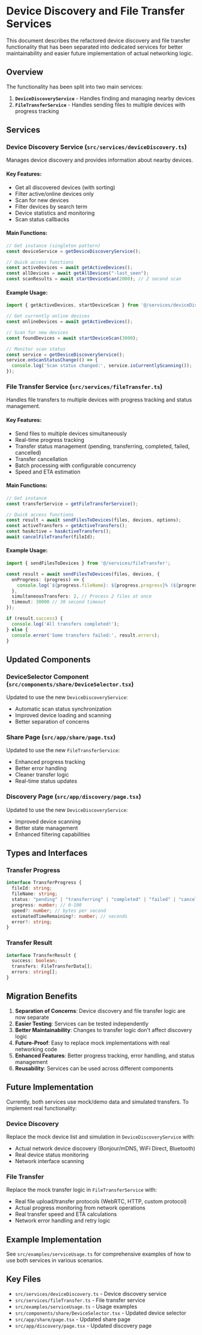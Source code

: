 # Device Discovery and File Transfer Services

This document describes the refactored device discovery and file transfer functionality that has been separated into dedicated services for better maintainability and easier future implementation of actual networking logic.

## Overview

The functionality has been split into two main services:

1. **`DeviceDiscoveryService`** - Handles finding and managing nearby devices
2. **`FileTransferService`** - Handles sending files to multiple devices with progress tracking

## Services

### Device Discovery Service (`src/services/deviceDiscovery.ts`)

Manages device discovery and provides information about nearby devices.

#### Key Features:
- Get all discovered devices (with sorting)
- Filter active/online devices only
- Scan for new devices
- Filter devices by search term
- Device statistics and monitoring
- Scan status callbacks

#### Main Functions:
```typescript
// Get instance (singleton pattern)
const deviceService = getDeviceDiscoveryService();

// Quick access functions
const activeDevices = await getActiveDevices();
const allDevices = await getAllDevices("-last_seen");
const scanResults = await startDeviceScan(2000); // 2 second scan
```

#### Example Usage:
```typescript
import { getActiveDevices, startDeviceScan } from '@/services/deviceDiscovery';

// Get currently online devices
const onlineDevices = await getActiveDevices();

// Scan for new devices
const foundDevices = await startDeviceScan(3000);

// Monitor scan status
const service = getDeviceDiscoveryService();
service.onScanStatusChange(() => {
  console.log('Scan status changed:', service.isCurrentlyScanning());
});
```

### File Transfer Service (`src/services/fileTransfer.ts`)

Handles file transfers to multiple devices with progress tracking and status management.

#### Key Features:
- Send files to multiple devices simultaneously
- Real-time progress tracking
- Transfer status management (pending, transferring, completed, failed, cancelled)
- Transfer cancellation
- Batch processing with configurable concurrency
- Speed and ETA estimation

#### Main Functions:
```typescript
// Get instance
const transferService = getFileTransferService();

// Quick access functions
const result = await sendFilesToDevices(files, devices, options);
const activeTransfers = getActiveTransfers();
const hasActive = hasActiveTransfers();
await cancelFileTransfer(fileId);
```

#### Example Usage:
```typescript
import { sendFilesToDevices } from '@/services/fileTransfer';

const result = await sendFilesToDevices(files, devices, {
  onProgress: (progress) => {
    console.log(`${progress.fileName}: ${progress.progress}% (${progress.status})`);
  },
  simultaneousTransfers: 2, // Process 2 files at once
  timeout: 30000 // 30 second timeout
});

if (result.success) {
  console.log('All transfers completed!');
} else {
  console.error('Some transfers failed:', result.errors);
}
```

## Updated Components

### DeviceSelector Component (`src/components/share/DeviceSelector.tsx`)

Updated to use the new `DeviceDiscoveryService`:
- Automatic scan status synchronization
- Improved device loading and scanning
- Better separation of concerns

### Share Page (`src/app/share/page.tsx`)

Updated to use the new `FileTransferService`:
- Enhanced progress tracking
- Better error handling
- Cleaner transfer logic
- Real-time status updates

### Discovery Page (`src/app/discovery/page.tsx`)

Updated to use the new `DeviceDiscoveryService`:
- Improved device scanning
- Better state management
- Enhanced filtering capabilities

## Types and Interfaces

### Transfer Progress
```typescript
interface TransferProgress {
  fileId: string;
  fileName: string;
  status: "pending" | "transferring" | "completed" | "failed" | "cancelled";
  progress: number; // 0-100
  speed?: number; // bytes per second
  estimatedTimeRemaining?: number; // seconds
  error?: string;
}
```

### Transfer Result
```typescript
interface TransferResult {
  success: boolean;
  transfers: FileTransferData[];
  errors: string[];
}
```

## Migration Benefits

1. **Separation of Concerns**: Device discovery and file transfer logic are now separate
2. **Easier Testing**: Services can be tested independently
3. **Better Maintainability**: Changes to transfer logic don't affect discovery logic
4. **Future-Proof**: Easy to replace mock implementations with real networking code
5. **Enhanced Features**: Better progress tracking, error handling, and status management
6. **Reusability**: Services can be used across different components

## Future Implementation

Currently, both services use mock/demo data and simulated transfers. To implement real functionality:

### Device Discovery
Replace the mock device list and simulation in `DeviceDiscoveryService` with:
- Actual network device discovery (Bonjour/mDNS, WiFi Direct, Bluetooth)
- Real device status monitoring
- Network interface scanning

### File Transfer
Replace the mock transfer logic in `FileTransferService` with:
- Real file upload/transfer protocols (WebRTC, HTTP, custom protocol)
- Actual progress monitoring from network operations
- Real transfer speed and ETA calculations
- Network error handling and retry logic

## Example Implementation

See `src/examples/serviceUsage.ts` for comprehensive examples of how to use both services in various scenarios.

## Key Files

- `src/services/deviceDiscovery.ts` - Device discovery service
- `src/services/fileTransfer.ts` - File transfer service
- `src/examples/serviceUsage.ts` - Usage examples
- `src/components/share/DeviceSelector.tsx` - Updated device selector
- `src/app/share/page.tsx` - Updated share page
- `src/app/discovery/page.tsx` - Updated discovery page
